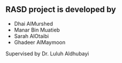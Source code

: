 ## RASD project is developed by 
- Dhai AlMurshed
- Manar Bin Muatieb
- Sarah AlOtaibi
- Ghadeer AlMaymoon

Supervised by
Dr. Luluh Aldhubayi
